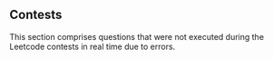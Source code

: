 ## Contests

This section comprises questions that were not executed during the Leetcode contests in real time due to errors.
